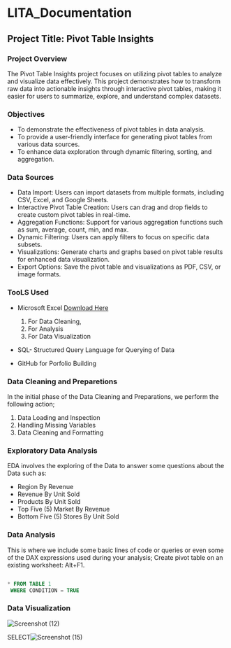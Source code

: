 # LITA_Documentation

## Project Title: Pivot Table Insights

### Project Overview
The Pivot Table Insights project focuses on utilizing pivot tables to analyze and visualize data effectively. This project demonstrates how to transform raw data into actionable insights through interactive pivot tables, making it easier for users to summarize, explore, and understand complex datasets.

### Objectives
- To demonstrate the effectiveness of pivot tables in data analysis.
- To provide a user-friendly interface for generating pivot tables from various data sources.
- To enhance data exploration through dynamic filtering, sorting, and aggregation.

### Data Sources
- Data Import: Users can import datasets from multiple formats, including CSV, Excel, and Google Sheets.
- Interactive Pivot Table Creation: Users can drag and drop fields to create custom pivot tables in real-time.
- Aggregation Functions: Support for various aggregation functions such as sum, average, count, min, and max.
- Dynamic Filtering: Users can apply filters to focus on specific data subsets.
- Visualizations: Generate charts and graphs based on pivot table results for enhanced data visualization.
- Export Options: Save the pivot table and visualizations as PDF, CSV, or image formats.

### TooLS Used

- Microsoft Excel [Download Here](../../Documents/Copy%20of%20Pivot_Tables_File(1).xlsx)
  1. For Data Cleaning,
  2. For Analysis
  3. For Data Visualization

- SQL- Structured Query Language for Querying of Data
- GitHub for Porfolio Building

### Data Cleaning and Preparetions

In the initial phase of the Data Cleaning and Preparations, we perform the following action;
1. Data Loading and Inspection
2. Handling Missing Variables
3. Data Cleaning and Formatting

### Exploratory Data Analysis

  EDA involves the exploring of the Data to answer some questions about the Data 
  such as:
- Region By Revenue
- Revenue By Unit Sold
- Products By Unit Sold
- Top Five (5) Market By Revenue
- Bottom Five (5) Stores By Unit Sold

### Data Analysis
 
  This is where we include some basic lines of code or queries or even some of the DAX expressions used during your analysis;
Create pivot table on an existing worksheet: Alt+F1.
 
 ```SQL

 * FROM TABLE 1
  WHERE CONDITION = TRUE
  ```
  ### Data Visualization
![Screenshot (12)](https://github.com/user-attachments/assets/bfd6e9b1-1912-4569-9b3c-34f8bc52ba40)

  SELECT![Screenshot (15)](https://github.com/user-attachments/assets/f72e11cd-c23c-4ff2-a6e9-05a4448eff96)
